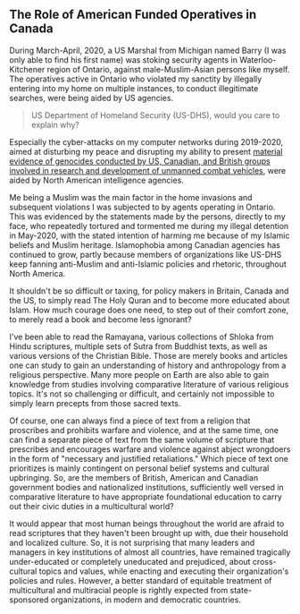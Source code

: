 ## The Role of American Funded Operatives in Canada

During March-April, 2020, a US Marshal from Michigan named Barry (I was only able to find his first name) was stoking security agents in Waterloo-Kitchener region of Ontario, against male-Muslim-Asian persons like myself. The operatives active in Ontario who violated my sanctity by illegally entering into my home on multiple instances, to conduct illegitimate searches, were being aided by US agencies. 

>US Department of Homeland Security (US-DHS), would you care to explain why? 

Especially the cyber-attacks on my computer networks during 2019-2020, aimed at disturbing my peace and disrupting my ability to present [material evidence of genocides conducted by US, Canadian, and British groups involved in research and development of unmanned combat vehicles](https://github.com/true-hindsight/long-overdue-justice/blob/main/expose/04-0.md#4-misuse-and-abuse-of-defense-systems-developed-via-universities-in-committing-genocides), were aided by North American intelligence agencies. 

Me being a Muslim was the main factor in the home invasions and subsequent violations I was subjected to by agents operating in Ontario. This was evidenced by the statements made by the persons, directly to my face, who repeatedly tortured and tormented me during my illegal detention in May-2020, with the stated intention of harming me because of my Islamic beliefs and Muslim heritage. Islamophobia among Canadian agencies has continued to grow, partly because members of organizations like US-DHS keep fanning anti-Muslim and anti-Islamic policies and rhetoric, throughout North America. 

It shouldn't be so difficult or taxing, for policy makers in Britain, Canada and the US, to simply read The Holy Quran and to become more educated about Islam. How much courage does one need, to step out of their comfort zone, to merely read a book and become less ignorant? 

I've been able to read the Ramayana, various collections of Shloka from Hindu scriptures, multiple sets of Sutra from Buddhist texts, as well as various versions of the Christian Bible. Those are merely books and articles one can study to gain an understanding of history and anthropology from a religious perspective. Many more people on Earth are also able to gain knowledge from studies involving comparative literature of various religious topics. It's not so challenging or difficult, and certainly not impossible to simply learn precepts from those sacred texts. 

Of course, one can always find a piece of text from a religion that proscribes and prohibits warfare and violence, and at the same time, one can find a separate piece of text from the same volume of scripture that prescribes and encourages warfare and violence against abject wrongdoers in the form of "necessary and justified retaliations." Which piece of text one prioritizes is mainly contingent on personal belief systems and cultural upbringing. So, are the members of British, American and Canadian government bodies and nationalized institutions, sufficiently well versed in comparative literature to have appropriate foundational education to carry out their civic duties in a multicultural world? 

It would appear that most human beings throughout the world are afraid to read scriptures that they haven't been brought up with, due their household and localized culture. So, it is not surprising that many leaders and managers in key institutions of almost all countries, have remained tragically under-educated or completely uneducated and prejudiced, about cross-cultural topics and values, while enacting and executing their organization's policies and rules. However, a better standard of equitable treatment of multicultural and multiracial people is rightly expected from state-sponsored organizations, in modern and democratic countries. 